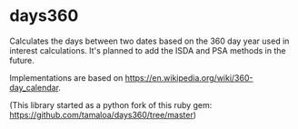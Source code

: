 # days360

Calculates the days between two dates based on the 360 day year used in interest calculations.
It's planned to add the ISDA and PSA methods in the future.

Implementations are based on https://en.wikipedia.org/wiki/360-day_calendar.

(This library started as a python fork of this ruby gem: https://github.com/tamaloa/days360/tree/master)
